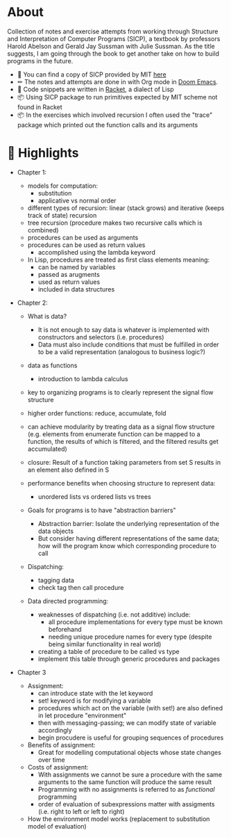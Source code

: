 # About

Collection of notes and exercise attempts from working through Structure and Interpretation of Computer Programs (SICP), a textbook by professors Harold Abelson and Gerald Jay Sussman with Julie Sussman. As the title suggests, I am going through the book to get another take on how to build programs in the future.

- 📓 You can find a copy of SICP provided by MIT [here](https://web.mit.edu/6.001/6.037/sicp.pdf)
- ✏ The notes and attempts are done in with Org mode in [Doom Emacs](https://github.com/doomemacs/doomemacs).
- 🎾 Code snippets are written in [Racket](https://racket-lang.org/), a dialect of Lisp
- 📦 Using SICP package to run primitives expected by MIT scheme not found in Racket
- 📦 In the exercises which involved recursion I often used the "trace" package which printed out the function calls and its arguments

# 🌟 Highlights

- Chapter 1: 
    * models for computation:
      - substitution
      - applicative vs normal order
    * different types of recursion: linear (stack grows) and iterative (keeps track of state) recursion
    * tree recursion (procedure makes two recursive calls which is combined)
    * procedures can be used as arguments
    * procedures can be used as return values
      - accomplished using the lambda keyword
    * In Lisp, procedures are treated as first class elements meaning:
      - can be named by variables
      - passed as arugments
      - used as return values
      - included in data structures
    
- Chapter 2: 
    * What is data? 
      - It is not enough to say data is whatever is implemented with constructors and selectors (i.e. procedures)
      - Data must also include conditions that must be fulfilled in order to be a valid representation (analogous to business logic?)
    * data as functions
      - introduction to lambda calculus 
    * key to organizing programs is to clearly represent the signal flow structure
    * higher order functions: reduce, accumulate, fold
    * can achieve modularity by treating data as a signal flow structure (e.g. elements from enumerate function can be mapped to a function, the results of which is filtered, and the filtered results get accumulated)
    * closure: Result of a function taking parameters from set S results in an element also defined in S
    * performance benefits when choosing structure to represent data:
      - unordered lists vs ordered lists vs trees 
      
    * Goals for programs is to have "abstraction barriers"
      - Abstraction barrier: Isolate the underlying representation of the data objects
      - But consider having different representations of the same data; how will the program know which corresponding procedure to call
    * Dispatching:
      - tagging data
      - check tag then call procedure
    * Data directed programming:
      - weaknesses of dispatching (i.e. not additive) include:
        - all procedure implementations for every type must be known beforehand
        - needing unique procedure names for every type (despite being similar functionality in real world)
      - creating a table of procedure to be called vs type
      - implement this table through generic procedures and packages 
      
- Chapter 3
  * Assignment: 
    - can introduce state with the let keyword
    - set! keyword is for modifying a variable
    - procedures which act on the variable (with set!) are also defined in let procedure "environment"
    - then with messaging-passing; we can modify state of variable accordingly
    - begin procudere is useful for grouping sequences of procedures
  * Benefits of assignment:
    - Great for modelling computational objects whose state changes over time
  * Costs of assignment:
    - With assignments we cannot be sure a procedure with the same arguments to the same function will produce the same result
    - Programming with no assignments is referred to as *functional* programming
    - order of evaluation of subexpressions matter with assigments (i.e. right to left or left to right)
  * How the environment model works (replacement to substitution model of evaluation)

